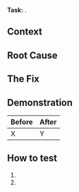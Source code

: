 **Task:** []().

## Context

## Root Cause

## The Fix

## Demonstration
| Before | After |
| --- | --- |
| X | Y |

## How to test
1.
2.

